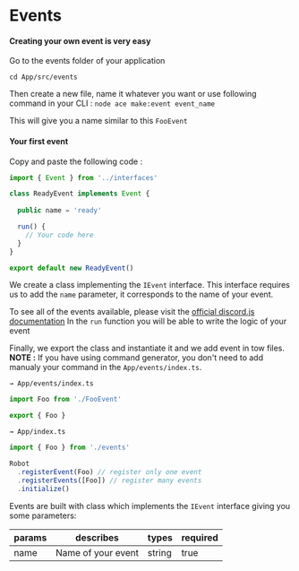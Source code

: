 # Events

#### Creating your own event is very easy

Go to the events folder of your application

```
cd App/src/events
```

Then create a new file, name it whatever you want or use following command in your CLI :
`node ace make:event event_name`

This will give you a name similar to this `FooEvent`

#### Your first event

Copy and paste the following code :

```ts
import { Event } from '../interfaces'

class ReadyEvent implements Event {
	
  public name = 'ready'

  run() {
	// Your code here
  }
}

export default new ReadyEvent()
```

We create a class implementing the `IEvent` interface. This interface requires us to add the `name` parameter, it corresponds to the name of your event.

To see all of the events available, please visit the [official discord.js documentation](https://discord.js.org/#/docs/main/stable/general/welcome)
In the `run` function you will be able to write the logic of your event

Finally, we export the class and instantiate it and we add event in tow files.
**NOTE :** If you have using command generator, you don't need to add manualy your command in the `App/events/index.ts`.

`→ App/events/index.ts`

```ts
import Foo from './FooEvent'

export { Foo }
```

`→ App/index.ts`

```ts
import { Foo } from './events'

Robot
  .registerEvent(Foo) // register only one event
  .registerEvents([Foo]) // register many events
  .initialize()
```

Events are built with class which implements the `IEvent` interface giving you some parameters:

| params | describes          | types  | required |
| ------ | ------------------ | ------ | -------- |
| name   | Name of your event | string | true     |
